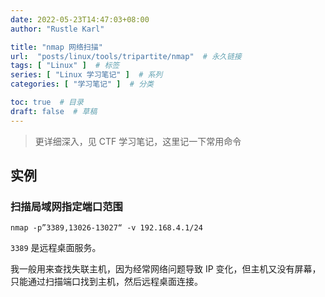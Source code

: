 ```yaml
---
date: 2022-05-23T14:47:03+08:00
author: "Rustle Karl"

title: "nmap 网络扫描"
url:  "posts/linux/tools/tripartite/nmap"  # 永久链接
tags: [ "Linux" ]  # 标签
series: [ "Linux 学习笔记" ]  # 系列
categories: [ "学习笔记" ]  # 分类

toc: true  # 目录
draft: false  # 草稿
---
```


> 更详细深入，见 CTF 学习笔记，这里记一下常用命令

## 实例

### 扫描局域网指定端口范围

```shell
nmap -p”3389,13026-13027“ -v 192.168.4.1/24
```

`3389` 是远程桌面服务。

我一般用来查找失联主机，因为经常网络问题导致 IP 变化，但主机又没有屏幕，只能通过扫描端口找到主机，然后远程桌面连接。
